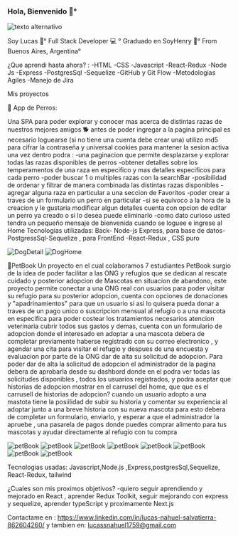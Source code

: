 ### Hola, Bienvenido 👋°

![texto alternativo](https://media.tenor.com/BqbIhT4Mb7cAAAAd/programmer-rounded-edges.gif)


<!--
**LucasNS1759/LucasNS1759** is a ✨ _special_ ✨ repository because its `README.md` (this file) appears on your GitHub profile.

Here are some ideas to get you started:

- 🔭 I’m currently working on ...
- 🌱 I’m currently learning ...
- 👯 I’m looking to collaborate on ...
- 🤔 I’m looking for help with ...
- 💬 Ask me about ...
- 📫 How to reach me: ...
- 😄 Pronouns: ...
- ⚡ Fun fact: ...
-->

Soy Lucas 👋°
Full Stack Developer 💻 °
Graduado en SoyHenry 🚀°
From Buenos Aires, Argentina°

¿Que aprendi hasta ahora? :
-HTML
-CSS
-Javascript
-React-Redux
-Node Js
-Express
-PostgresSql
-Sequelize
-GitHub y Git Flow
-Metodologias Agiles
-Manejo de Jira

 Mis proyectos

📌 App de Perros:

Una SPA para poder explorar y conocer mas acerca de distintas razas de nuestros mejores amigos 🐕
antes de poder ingregar a la pagina principal es necesario loguearse (si no tiene una cuenta debe crear una) utilizo md5 para cifrar la contraseña y universal cookies para mantener la sesion activa
una vez dentro podra :
-una paginacion que permite desplazarse y explorar todas las razas disponibles de perros
-obtener detalles sobre los temperamentos de una raza en especifico y mas detalles especificos para cada perro
-poder buscar 1 o multiples razas con la searchBar
-posibilidad de ordenar y filtrar de manera combinada las distintas razas disponibles
-agregar alguna raza en particular a una seccion de Favoritos 
-poder crear a traves de un formulario un perro en particular 
-si se equivoco a la hora de la creacion y le gustaria modificar algun detalles cuenta con opcion de editar un perro ya creado o si lo desea puede eliminarlo 
-como dato curioso usted tendra un pequeño mensaje de bienvenida cuando se loguee e ingrese al Home 
Tecnologias utilizadas: Back- Node-js Express, para base de datos- PostgressSql-Sequelize , para FrontEnd -React-Redux , CSS puro





![DogDetail](https://github.com/LucasNS1759/dogsPi/blob/main/client/public/img/React%20App%20-%20Google%20Chrome%208_5_2023%2020_01_04.png)
![DogHome](https://github.com/LucasNS1759/dogsPi/blob/main/client/public/img/dogHome.png)


📌PetBook
Un proyecto en el cual colaboramos 7 estudiantes 
PetBook surgio de la idea de poder facilitar a las ONG y refugios que se dedican al rescate cuidado y posterior adopcion de Mascotas en situacion de abandono, este proyecto permite conectar a una ONG real con usuarios para poder visitar su refugio para su posterior adopcion, cuenta con opciones de donaciones y "apadrinamientos" para que un usuario si asi lo quisera pueda donar a traves de un pago unico o suscripcion mensual al refugio o a una mascota en especifica para poder costear los tratamientos necesarios atencion veterinaria cubrir todos sus gastos y demas, cuenta con un formulario de adopcion donde el interesado en adoptar a una mascota debera de completar previamente haberse registrado con su correo electronico , y agendar una cita para visitar el refugio y despues de una encuesta y evaluacion por parte de la ONG dar de alta su solicitud de adopcion. Para poder dar de alta la solicitud de adopcion el administrador de la pagina debera de aprobarla desde su dashbord donde en el podra ver todas las solicitudes disponibles , todos los usuarios registrados, y podra aceptar que historias de adopcion mostrar en el carrusel del home, que que es el carrusell de historias de adopcion? cuando un usuario adopto a una mastota tiene la posiilidad de subir su historia y comentar su experiencia al adoptar junto a una breve historia con su nueva mascota para esto debera de completar un formulario, enviarlo, y esperar a que el administrador la apruebe , una pasarela de pagos donde puedes comprar alimento para tus mascotas y ayudar directamente al refugio con tu compra  

![petBook](https://github.com/LucasNS1759/Proyecto_Final_PetBook/blob/main/client/public/PetBook%20-%20Google%20Chrome%208_5_2023%2021_25_55.png)
![petBook](https://github.com/LucasNS1759/Proyecto_Final_PetBook/blob/main/client/public/PetBook%20-%20Google%20Chrome%208_5_2023%2021_26_08.png)
![petBook](https://github.com/LucasNS1759/Proyecto_Final_PetBook/blob/main/client/public/PetBook%20-%20Google%20Chrome%208_5_2023%2021_26_18.png)
![petBook](https://github.com/LucasNS1759/Proyecto_Final_PetBook/blob/main/client/public/PetBook%20-%20Google%20Chrome%208_5_2023%2021_27_37.png)
![petBook](https://github.com/LucasNS1759/Proyecto_Final_PetBook/blob/main/client/public/PetBook%20-%20Google%20Chrome%208_5_2023%2021_28_12.png)
![petBook](https://github.com/LucasNS1759/Proyecto_Final_PetBook/blob/main/client/public/PetBook%20-%20Google%20Chrome%208_5_2023%2021_28_23.png)
![petBook](https://github.com/LucasNS1759/Proyecto_Final_PetBook/blob/main/client/public/PetBook%20-%20Google%20Chrome%208_5_2023%2021_28_33.png)
![petBook](https://github.com/LucasNS1759/Proyecto_Final_PetBook/blob/main/client/public/PetBook%20-%20Google%20Chrome%208_5_2023%2021_29_23.png)

Tecnologias usadas:
Javascript,Node.js ,Express,postgresSql,Sequelize, React-Redux, tailwind 

¿Cuales son mis proximos objetivos?
-quiero seguir aprendiendo y mejorado en React , aprender Redux Toolkit, seguir mejorando con express y sequelize, aprender typeScript y proximamente Next.js

Contactame en :
https://www.linkedin.com/in/lucas-nahuel-salvatierra-862604260/
y tambien en:
lucassnahuel1759@gmail.com


